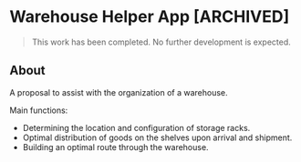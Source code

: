 # Warehouse Helper App [ARCHIVED]

> This work has been completed. No further development is expected.

## About

A proposal to assist with the organization of a warehouse.

Main functions:

- Determining the location and configuration of storage racks.
- Optimal distribution of goods on the shelves upon arrival and shipment.
- Building an optimal route through the warehouse.
